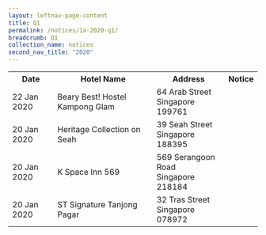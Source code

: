 ```yaml
---
layout: leftnav-page-content
title: Q1 
permalink: /notices/1a-2020-q1/
breadcrumb: Q1 
collection_name: notices
second_nav_title: "2020"
---
```


<table>
   <tr>
    <th>Date</th>
    <th>Hotel Name</th>
    <th>Address</th>
    <th>Notice</th>
  </tr>
   <tr>
    <td>22 Jan 2020</td>
    <td>Beary Best! Hostel Kampong Glam</td>
    <td>64 Arab Street <br>Singapore 199761<br></td>
    <td><a href="/files/Beary Best Kampong Glam.pdf"></a></td>
  </tr>
   <tr>
    <td>20 Jan 2020</td>
    <td>Heritage Collection on Seah</td>
    <td>39 Seah Street <br>Singapore 188395<br></td>
    <td><a href="/files/Heritage Collection on Seah.pdf"></a></td>
  </tr>
   <tr>
    <td>20 Jan 2020</td>
    <td>K Space Inn 569</td>
    <td>569 Serangoon Road <br>Singapore 218184<br></td>
    <td><a href="/files/K Space Inn 569.pdf"></a></td>
  </tr>
   <tr>
    <td>20 Jan 2020</td>
    <td>ST Signature Tanjong Pagar</td>
    <td>32 Tras Street <br>Singapore 078972<br></td>
    <td><a href="/files/ST Signature Tanjong Pagar.pdf"></a></td>
  </tr>
  </table>
